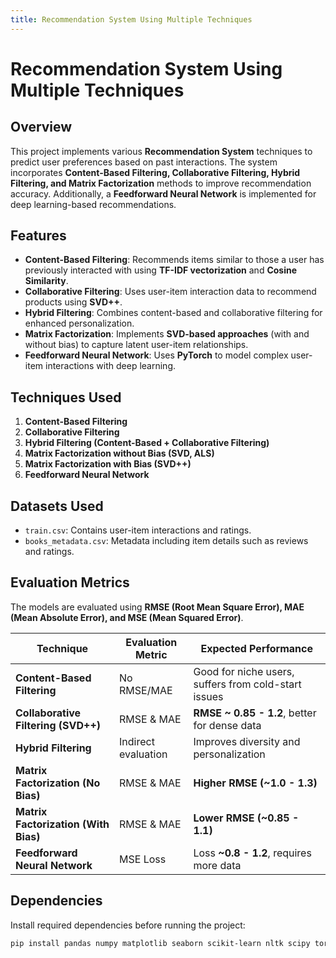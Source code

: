 ```yaml
---
title: Recommendation System Using Multiple Techniques
---
```


# Recommendation System Using Multiple Techniques

## Overview
This project implements various **Recommendation System** techniques to predict user preferences based on past interactions. The system incorporates **Content-Based Filtering, Collaborative Filtering, Hybrid Filtering, and Matrix Factorization** methods to improve recommendation accuracy. Additionally, a **Feedforward Neural Network** is implemented for deep learning-based recommendations.

## Features
- **Content-Based Filtering**: Recommends items similar to those a user has previously interacted with using **TF-IDF vectorization** and **Cosine Similarity**.
- **Collaborative Filtering**: Uses user-item interaction data to recommend products using **SVD++**.
- **Hybrid Filtering**: Combines content-based and collaborative filtering for enhanced personalization.
- **Matrix Factorization**: Implements **SVD-based approaches** (with and without bias) to capture latent user-item relationships.
- **Feedforward Neural Network**: Uses **PyTorch** to model complex user-item interactions with deep learning.

## Techniques Used
1. **Content-Based Filtering**
2. **Collaborative Filtering**
3. **Hybrid Filtering (Content-Based + Collaborative Filtering)**
4. **Matrix Factorization without Bias (SVD, ALS)**
5. **Matrix Factorization with Bias (SVD++)**
6. **Feedforward Neural Network**

## Datasets Used
- `train.csv`: Contains user-item interactions and ratings.
- `books_metadata.csv`: Metadata including item details such as reviews and ratings.

## Evaluation Metrics
The models are evaluated using **RMSE (Root Mean Square Error), MAE (Mean Absolute Error), and MSE (Mean Squared Error)**.

| **Technique**  | **Evaluation Metric** | **Expected Performance** |
|---------------|----------------------|--------------------------|
| **Content-Based Filtering** | No RMSE/MAE | Good for niche users, suffers from cold-start issues |
| **Collaborative Filtering (SVD++)** | RMSE & MAE | **RMSE ~ 0.85 - 1.2**, better for dense data |
| **Hybrid Filtering** | Indirect evaluation | Improves diversity and personalization |
| **Matrix Factorization (No Bias)** | RMSE & MAE | **Higher RMSE (~1.0 - 1.3)** |
| **Matrix Factorization (With Bias)** | RMSE & MAE | **Lower RMSE (~0.85 - 1.1)** |
| **Feedforward Neural Network** | MSE Loss | Loss **~0.8 - 1.2**, requires more data |

## Dependencies
Install required dependencies before running the project:
```bash
pip install pandas numpy matplotlib seaborn scikit-learn nltk scipy torch
